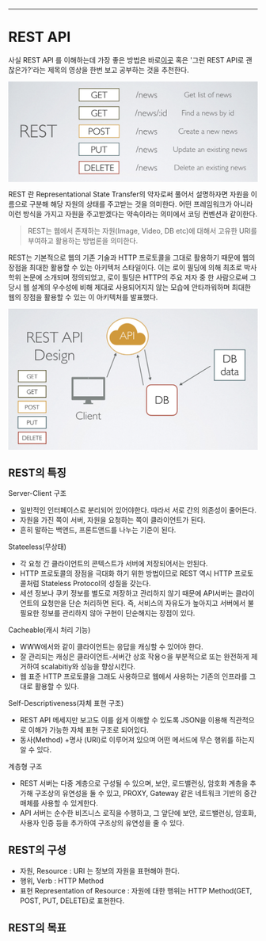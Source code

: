 * * * 
# REST API

사실 REST API 를 이해하는데 가장 좋은 방법은 바로[이곳](https://slides.com/eungjun/rest#/) 혹은 '그런 REST API로 괜찮은가?'라는 제목의
영상을 한번 보고 공부하는 것을 추천한다.


<img src="./r1.png" width="650px" height="auto" align="center"></img>


REST 란 Representational State Transfer의 약자로써 풀어서 설명하자면 자원을 이름으로 구분해 해당 자원의 상태를 주고받는 것을 의미한다. 어떤 프레임워크가 
아니라 이런 방식을 가지고 자원을 주고받겠다는 약속이라는 의미에서 코딩 컨벤션과 같이한다.

> REST는 웹에서 존재하는 자원(Image, Video, DB etc)에 대해서 고유한 URI를 부여하고 활용하는 방법론을 의미한다.

REST는 기본적으로 웹의 기존 기술과 HTTP 프로토콜을 그대로 활용하기 때문에 웹의 장점을 최대한 활용할 수 있는 아키텍처 스타일이다. 이는 로이 필딩에 의해
최초로 박사학위 논문에 소개되며 정의되었고, 로이 필딩은 HTTP의 주요 저자 중 한 사람으로써 그 당시 웹 설계의 우수성에 비해 제대로 사용되어지지 않는 모습에
안타까워하며 최대한 웹의 장점을 활용할 수 있는 이 아키텍처를 발표했다.


<img src="./r2.png" width="650px" height="auto" align="center"></img>


## REST의 특징

Server-Client 구조
- 일반적인 인터페이스로 분리되어 있어야한다. 따라서 서로 간의 의존성이 줄어든다.
- 자원을 가진 쪽이 서버, 자원을 요청하는 쪽이 클라이언트가 된다.
- 흔히 말하는 백앤드, 프론트앤드를 나누는 기준이 된다.

Stateeless(무상태)
- 각 요청 간 클라이언트의 콘텍스트가 서버에 저장되어서는 안된다.
- HTTP 프로토콜의 장점을 극대화 하기 위한 방법이므로 REST 역시 HTTP 프로토콜처럼 Stateless Protocol의 성질을 갖는다.
- 세션 정보나 쿠키 정보를 별도로 저장하고 관리하지 않기 때문에 API서버는 클라이언트의 요청만을 단순 처리하면 된다. 즉, 서비스의 자유도가 높아지고 서버에서 불필요한 정보를
관리하지 않아 구현이 단순해지는 장점이 있다.

Cacheable(캐시 처리 기능)
- WWW에서와 같이 클라이언트는 응답을 캐싱할 수 있어야 한다.
- 잘 관리되는 캐싱은 클라이언트-서버간 상호 작용ㅇ을 부분적으로 또는 완전하게 제거하여 scalabitiy와 성능을 향상시킨다.
- 웹 표준 HTTP 프로토콜을 그래도 사용하므로 웹에서 사용하는 기존의 인프라를 그대로 활용할 수 있다.

Self-Descriptiveness(자체 표현 구조)
- REST API 메세지만 보고도 이를 쉽게 이해할 수 있도록 JSON을 이용해 직관적으로 이해가 가능한 자체 표현 구조로 되어있다.
- 동사(Method) +명사 (URI)로 이루어져 있으며 어떤 메서드에 무슨 행위를 하는지 알 수 있다.

계층형 구조
- REST 서버는 다중 계층으로 구성될 수 있으며, 보안, 로드밸런싱, 암호화 계층을 추가해 구조상의 유연성을 둘 수 있고, PROXY, Gateway 같은 네트워크
기반의 중간 매체를 사용할 수 있게한다.
- API 서버는 순수한 비즈니스 로직을 수행하고, 그 앞단에 보안, 로드밸런싱, 암호화, 사용자 인증 등을 추가하여 구조상의 유연성을 줄 수 있다. 

## REST의 구성

- 자원, Resource : URI 는 정보의 자원을 표현해야 한다.
- 행위, Verb : HTTP Method
- 표현 Representation of Resource : 자원에 대한 행위는 HTTP Method(GET, POST, PUT, DELETE)로 표현한다.

## REST의 목표

